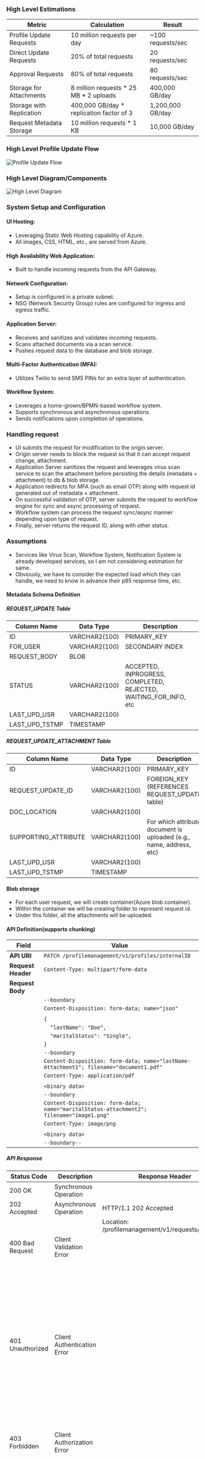 ### High Level Estimations

| Metric                        | Calculation                                                                 | Result                  |
|-------------------------------|-----------------------------------------------------------------------------|-------------------------|
| Profile Update Requests       | 10 million requests per day                                                 | ~100 requests/sec       |
| Direct Update Requests        | 20% of total requests                                                       | 20 requests/sec         |
| Approval Requests             | 80% of total requests                                                       | 80 requests/sec         |
| Storage for Attachments       | 8 million requests * 25 MB * 2 uploads                                      | 400,000 GB/day          |
| Storage with Replication      | 400,000 GB/day * replication factor of 3                                     | 1,200,000 GB/day        |
| Request Metadata Storage      | 10 million requests * 1 KB                                                  | 10,000 GB/day           |

### High Level Profile Update Flow
![Profile Update Flow](./flow-profile-update.svg)

### High Level Diagram/Components
![High Level Diagram](./high-level-component.svg)

### System Setup and Configuration

#### UI Hosting:
- Leveraging Static Web Hosting capability of Azure.
- All images, CSS, HTML, etc., are served from Azure.

#### High Availability Web Application:
- Built to handle incoming requests from the API Gateway.

#### Network Configuration:
- Setup is configured in a private subnet.
- NSG (Network Security Group) rules are configured for ingress and egress traffic.

#### Application Server:
- Receives and sanitizes and validates incoming requests.
- Scans attached documents via a scan service.
- Pushes request data to the database and blob storage.

#### Multi-Factor Authentication (MFA):
- Utilizes Twilio to send SMS PINs for an extra layer of authentication.

#### Workflow System:
- Leverages a home-grown/BPMN-based workflow system.
- Supports synchronous and asynchronous operations.
- Sends notifications upon completion of operations.

### Handling request
- UI submits the request for modification to the origin server.
- Origin server needs to block the request so that it can accept request change, attachment.
- Application Server sanitizes the request and leverages virus scan service to scan the attachment before persisting the details (metadata + attachment) to db & blob storage.
- Application redirects for MFA (such as email OTP) along with request id generated out of metadata + attachment.
- On successful validation of OTP, server submits the request to workflow engine for sync and async processing of request.
- Workflow system can process the request sync/async manner depending upon type of request.
- Finally, server returns the request ID, along with other status.

### Assumptions
- Services like Virus Scan, Workflow System, Notification System is already developed services, so I am not considering estimation for same.
- Obviously, we have to consider the expected load which they can handle, we need to know in advance their p95 response time, etc.


#### Metadata Schema Definition

##### REQUEST_UPDATE Table

| Column Name       | Data Type         | Description                                      |
|-------------------|-------------------|--------------------------------------------------|
| ID                | VARCHAR2(100)     | PRIMARY_KEY                                      |
| FOR_USER          | VARCHAR2(100)     | SECONDARY INDEX                                  |
| REQUEST_BODY      | BLOB              |                                                  |
| STATUS            | VARCHAR2(100)     | ACCEPTED, INPROGRESS, COMPLETED, REJECTED, WAITING_FOR_INFO, etc |
| LAST_UPD_USR      | VARCHAR2(100)     |                                                  |
| LAST_UPD_TSTMP    | TIMESTAMP         |                                                  |

##### REQUEST_UPDATE_ATTACHMENT Table

| Column Name           | Data Type         | Description                                      |
|-----------------------|-------------------|--------------------------------------------------|
| ID                    | VARCHAR2(100)     | PRIMARY_KEY                                      |
| REQUEST_UPDATE_ID     | VARCHAR2(100)     | FOREIGN_KEY (REFERENCES REQUEST_UPDATE table)    |
| DOC_LOCATION          | VARCHAR2(100)     |                                                  |
| SUPPORTING_ATTRIBUTE  | VARCHAR2(100)     | For which attribute document is uploaded (e.g., name, address, etc) |
| LAST_UPD_USR          | VARCHAR2(100)     |                                                  |
| LAST_UPD_TSTMP        | TIMESTAMP         |                                                  |


#### Blob storage
- For each user request, we will create container(Azure blob container).
- Within the container we will be creating folder to represent request id.
- Under this folder, all the attachments will be uploaded.


#### API Definition(supports chunking)

| Field           | Value                                                                                       |
|-----------------|---------------------------------------------------------------------------------------------|
| **API URI**     | `PATCH /profilemanagement/v1/profiles/internalID`                                                          |
| **Request Header** | `Content-Type: multipart/form-data`                                                      |
| **Request Body**   |                                                                                          |
|                 | `--boundary`                                                                                |
|                 | `Content-Disposition: form-data; name="json"`                                               |
|                 |                                                                                             |
|                 | `{`                                                                                         |
|                 | `  "lastName": "Doe",`                                                                      |
|                 | `  "maritalStatus": "Single",`                                                              |
|                 | `}`                                                                                         |
|                 | `--boundary`                                                                                |
|                 | `Content-Disposition: form-data; name="lastName-Attachment1"; filename="document1.pdf"`              |
|                 | `Content-Type: application/pdf`                                                             |
|                 |                                                                                             |
|                 | `<binary data>`                                                                             |
|                 | `--boundary`                                                                                |
|                 | `Content-Disposition: form-data; name="maritalStatus-attachment2"; filename="image1.png"`                 |
|                 | `Content-Type: image/png`                                                                   |
|                 |                                                                                             |
|                 | `<binary data>`                                                                             |
|                 | `--boundary--`                                                                              |

##### API Response

| Status Code                  | Description                        | Response Header                                                                 | Response Body                                                                 |
|------------------------------|------------------------------------|-------------------------------------------------------------------------------|-------------------------------------------------------------------------------|
| 200 OK                       | Synchronous Operation              |                                                                               |                                                                               |
| 202 Accepted                 | Asynchronous Operation             | HTTP/1.1 202 Accepted                                                         |                                                                               |
|                              |                                    | Location: /profilemanagement/v1/requests/requestID                            |                                                                               |
| 400 Bad Request              | Client Validation Error            |                                                                               | {                                                                             |
|                              |                                    |                                                                               |   "error": {                                                                  |
|                              |                                    |                                                                               |     "code": "0977658587",                                                     |
|                              |                                    |                                                                               |     "message": "validation error"                                             |
|                              |                                    |                                                                               |   }                                                                           |
|                              |                                    |                                                                               | }                                                                             |
| 401 Unauthorized             | Client Authentication Error        |                                                                               | {                                                                             |
|                              |                                    |                                                                               |   "error": {                                                                  |
|                              |                                    |                                                                               |     "code": "0977658581",                                                     |
|                              |                                    |                                                                               |     "message": "User not authenticated"                                       |
|                              |                                    |                                                                               |   }                                                                           |
|                              |                                    |                                                                               | }                                                                             |
| 403 Forbidden                | Client Authorization Error         |                                                                               | {                                                                             |
|                              |                                    |                                                                               |   "error": {                                                                  |
|                              |                                    |                                                                               |     "code": "0977658580",                                                     |
|                              |                                    |                                                                               |     "message": "User not permitted to perform this operation"                 |
|                              |                                    |                                                                               |   }                                                                           |
|                              |                                    |                                                                               | }                                                                             |
| 500 Internal Server Error    | Server Side Error                  |                                                                               | {                                                                             |
|                              |                                    |                                                                               |   "error": {                                                                  |
|                              |                                    |                                                                               |     "code": "0977658579",                                                     |
|                              |                                    |                                                                               |     "message": "Issue occurred during operation."                             |
|                              |                                    |                                                                               |   }                                                                           |
|                              |                                    |                                                                               | }                                                                             |
| ...                          | ...                                | ...                                                                           | ...                                                                           |
##### API Idempotence
API is idempotent.

### Low Level Details

#### How do we identify if the request qualifies for sync or async operation?
- This is done by the workflow system which is already designed. At a high level, we just submit the `List<ChangedAttribute>` to the workflow in the following VO form:

  ```java
  class ChangedAttribute {
     private String attributeName;
     private String newAttributeValue;
     private List<String> supportingDocumentationLocations;
  }


- The workflow system has a list of rules which is configured to determine if a certain attribute change qualifies for an async operation.
- The workflow system has its own underlying architecture to handle requests, which I am limiting to an abstract level for this use case. The workflow system is configured with Aadhar system callback URI to send the response back in case of an async operation.
- Aadhar system callback URI updates the request status given the requestID and update profile data in DB eventually sends a notification to the user.
- For fallback mechanism, Aadhar system has background job to keep updating the request status & updates profile data by polling the workflow system.

#### How system is taking care of authorization aspect?
- The system has home grown RBAC roles and permissions. By default it allows the profile owner and admin with specific role + permission to allow the update.
- The java service layer takes care of authorization.

### Handling Requests as per Normal Condition

#### Total time per request

| Task                          | Details                                                                                       | Time Taken      |
|-------------------------------|-----------------------------------------------------------------------------------------------|-----------------|
| **At 1 Gbps Attachment Upload** |                                                                                             |                 |
| - Azure vm upload speed         | Typically between 1 Gbps to 10 Gbps, considering 1 Gbps speed (1000 Mbps)                     |                 |
| - 25 MB file                  | 25 MB * 8 = 200 Mb (megabits)                                                                 |                 |
| - Upload time                 | 200 Mb / 1000 Mbps = 0.2 sec                                                                  | 0.2 sec         |
| - Average 2 uploads per request | Total time for 2 uploads: 0.2 sec * 2 = 0.4 sec                                             | 0.4 sec         |
| **Metadata request update**   | Should be in milliseconds                                                                     | 100 ms          |
| **Sanitization of request**   | Should be in milliseconds                                                                     | 100 ms          |
| **Total time taken to handle a request with upload** | Sum of all tasks: 0.4 sec (uploads) + 100 ms (metadata) + 100 ms (sanitization) | ~1 sec          |

#### Minimum number of servers needed

Since its I/O bound request, as a rule we should consider 4:1 rule i.e 4 concurrent requests per core.
Again, it would vary based on other existing functionality being offered. From the below table I am choosing 8 cores which results in 3 servers. So, in normal circumstances as per the calculation 3 + 2 = 5 servers is good enough.

| CPU Cores per Server | Concurrent requests per Core   | Number of Servers Needed( ~= 80 requests/Concurrent requests per Core) |
|----------------------|--------------------------------|--------------------------|
| 16                   | 64                             | 2                        |
| 8                    | 32                             | 3                        |
| 4                    | 16                             | 5                        | 
| 2                    | 8                              | 10                       | 

#### Minimum number of Connections required per server(Connection Pool)

Based on above table, if we take 8 cores then we can concurrently handle 32 requests. So, DB connection of 32 must be required to handle incoming requests.
But DB operation wont take much time to perform the operation. So, we can keep 50 max connections as of now, rest of the figure will be cleared when we perform actual load testing using tools like JMeter.

#### How do we deploy?
- Code is written in a JEE complaint server(or any other language) with 50 http threads configured (32 + some buffer for 8 core CPU selected above)
- We can leverage Kubernetes for the deployment.


### High Scale Requirement of peak load(assuming 80 * 10 - 800 concurrent requests)
- We can consider auto scaling offered by K8s.
- With 3 servers we are able to 80 requests then we would required atleast 25 servers to handle 800 concurrent requests.

### Addressing Security Requirement
- Data at rest must be secured - we can leverage DB' TDE(Transparent Data Encryption) for same.
- Data in transit must be secured - We must leverage minimum TLS 1.2 for communication.
- The system should not let bad data to get into system - for this we must sanitize the request, leverage virusscan service, leverage OWASP libraries to sanitize the request.
- Allow only authenticated user to perform the operation - for this we are leveraging MFA of asking SMS pin.
- Allow only authorized user to perform the operation - the system has home grown RBAC rules to address same.
- Database secrets, etc must be stored in Vault.

### Observability
- System is addressing the observability usecases by having proper logging mechanism and central log repository and alerting rules.

### Quality Aspects
- System must cover unit testcases and integration testcases. They should be automated as much as possible.
- Branching strategy must be clearly defined, proper CI - CD pipeline must be setup for faster delivery.

### High Availability Aspects
- We can keep the system replicated in two or more availability zone, only one will be active at time, others will be in stand-by mode.
- The DB can be synced in async manner.
- If the situation demands we can also deploy the instance more than one region considering data sovereignty aspects.
